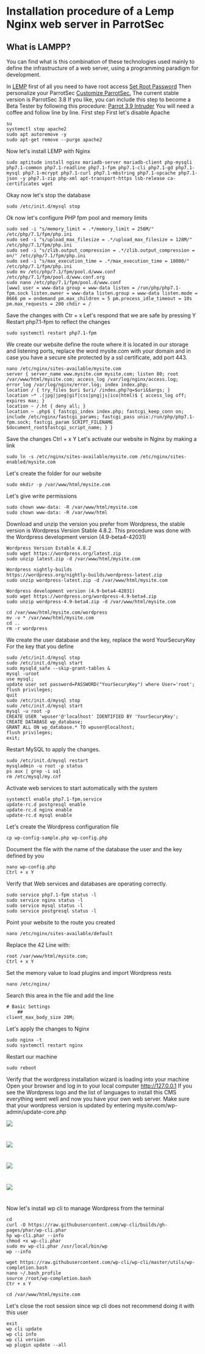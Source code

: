# Installation procedure of a Lemp Nginx web server in ParrotSec #

## What is LAMPP? ##

You can find what is this combination of these technologies used mainly to define the infrastructure of a web server, using a programming paradigm for development.

In <a href="https://en.wikipedia.org/wiki/LAMP_%28software_bundle%29" target="blank">LEMP</a> first of all you need to have root access
<a href="https://github.com/josegatica/parrot-docu-es/blob/master/set_root_pw.md" target="blank">Set Root Password</a>
Then personalize your ParrotSec
<a href="https://github.com/josegatica/parrot-docu-es/blob/master/personalizar_ParrotSec.md" target="blank">Customize ParrotSec.</a>
The current stable version is ParrotSec 3.8
If you like, you can include this step to become a Beta Tester by following this procedure:
<a href="https://github.com/josegatica/parrot-docu-es/blob/master/get_parrot_cloud_vps_from_kali.md">Parrot 3.9 Intruder</a>
You will need a coffee and follow line by line.
First step
First let's disable Apache

	su
	systemctl stop apache2
	sudo apt autoremove -y
	sudo apt-get remove --purge apache2

Now let's install LEMP with Nginx

	sudo aptitude install nginx mariadb-server mariadb-client php-mysqli php7.1-common php7.1-readline php7.1-fpm php7.1-cli php7.1-gd php7.1-mysql php7.1-mcrypt php7.1-curl php7.1-mbstring php7.1-opcache php7.1-json -y php7.1-zip php-xml apt-transport-https lsb-release ca-certificates wget

Okay now let's stop the database

	sudo /etc/init.d/mysql stop

Ok now let's configure PHP fpm pool and memory limits

	sudo sed -i "s/memory_limit = .*/memory_limit = 256M/" /etc/php/7.1/fpm/php.ini
	sudo sed -i "s/upload_max_filesize = .*/upload_max_filesize = 128M/" /etc/php/7.1/fpm/php.ini
	sudo sed -i "s/zlib.output_compression = .*/zlib.output_compression = on/" /etc/php/7.1/fpm/php.ini
	sudo sed -i "s/max_execution_time = .*/max_execution_time = 18000/" /etc/php/7.1/fpm/php.ini
	sudo mv /etc/php/7.1/fpm/pool.d/www.conf /etc/php/7.1/fpm/pool.d/www.conf.org
	sudo nano /etc/php/7.1/fpm/pool.d/www.conf
	[www] user = www-data group = www-data listen = /run/php/php7.1-fpm.sock listen.owner = www-data listen.group = www-data listen.mode = 0666 pm = ondemand pm.max_children = 5 pm.process_idle_timeout = 10s pm.max_requests = 200 chdir = /

Save the changes with Ctr + x
Let's respond that we are safe by pressing Y
Restart php7.1-fpm to reflect the changes
	
	sudo systemctl restart php7.1-fpm

We create our website define the route where it is located in our storage and listening ports, replace the word mysite.com with your domain and in case you have a secure site protected by a ssl certificate, add port 443.
	
	nano /etc/nginx/sites-available/mysite.com
	server { server_name www.mysite.com mysite.com; listen 80; root /var/www/html/mysite.com; access_log /var/log/nginx/access.log; error_log /var/log/nginx/error.log; index index.php;
	location / { try_files $uri $uri/ /index.php?q=$uri&$args; }
	location ~* .(jpg|jpeg|gif|css|png|js|ico|html)$ { access_log off; expires max; }
	location ~ /.ht { deny all; }
	location ~ .php$ { fastcgi_index index.php; fastcgi_keep_conn on; include /etc/nginx/fastcgi_params; fastcgi_pass unix:/run/php/php7.1-fpm.sock; fastcgi_param SCRIPT_FILENAME $document_root$fastcgi_script_name; } }

Save the changes Ctrl + x Y
Let's activate our website in Nginx by making a link

	sudo ln -s /etc/nginx/sites-available/mysite.com /etc/nginx/sites-enabled/mysite.com

Let's create the folder for our website

	sudo mkdir -p /var/www/html/mysite.com

Let's give write permissions

	sudo chown www-data: -R /var/www/html/mysite.com
	sudo chown www-data: -R /var/www/html

Download and unzip the version you prefer from Wordpress, the stable version is Wordpress Version Stable 4.8.2.
This procedure was done with the Wordpress development version (4.9-beta4-42031)

	Wordpress Version Estable 4.8.2
	sudo wget https://wordpress.org/latest.zip
	sudo unzip latest.zip -d /var/www/html/mysite.com

	Wordpress nightly-builds
	https://wordpress.org/nightly-builds/wordpress-latest.zip
	sudo unzip wordpress-latest.zip -d /var/www/html/mysite.com

	Wordpress development version (4.9-beta4-42031)
	sudo wget https://wordpress.org/wordpress-4.9-beta4.zip
	sudo unzip wordpress-4.9-beta4.zip -d /var/www/html/mysite.com

	cd /var/www/html/mysite.com/wordpress
	mv -v * /var/www/html/mysite.com
	cd ..
	rm -r wordpress

We create the user database and the key, replace the word YourSecuryKey
For the key that you define

	sudo /etc/init.d/mysql stop
	sudo /etc/init.d/mysql start
	sudo mysqld_safe --skip-grant-tables &
	mysql -uroot
	use mysql;
	update user set password=PASSWORD("YourSecuryKey") where User='root';
	flush privileges;
	quit
	sudo /etc/init.d/mysql stop
	sudo /etc/init.d/mysql start
	mysql -u root -p
	CREATE USER 'wpuser'@'localhost' IDENTIFIED BY 'YourSecuryKey';
	CREATE DATABASE wp_database;
	GRANT ALL ON wp_database.* TO wpuser@localhost;
	flush privileges;
	exit;

Restart MySQL to apply the changes.

	sudo /etc/init.d/mysql restart
	mysqladmin -u root -p status
	ps aux | grep -i sql
	rm /etc/mysql/my.cnf

Activate web services to start automatically with the system

	systemctl enable php7.1-fpm.service
	update-rc.d postgresql enable
	update-rc.d nginx enable
	update-rc.d mysql enable

Let's create the Wordpress configuration file
	
	cp wp-config-sample.php wp-config.php

Document the file with the name of the database the user and the key defined by you

	nano wp-config.php
	Ctrl + x Y

Verify that Web services and databases are operating correctly.

	sudo service php7.1-fpm status -l
	sudo service nginx status -l
	sudo service mysql status -l
	sudo service postgresql status -l

Point your website to the route you created

	nano /etc/nginx/sites-available/default

Replace the 42 Line with:

	root /var/www/html/mysite.com;
	Ctrl + x Y

Set the memory value to load plugins and import Wordpress rests

	nano /etc/nginx/

Search this area in the file and add the line

	# Basic Settings
    	##
	client_max_body_size 20M;

Let's apply the changes to Nginx

	sudo nginx -t
	sudo systemctl restart nginx

Restart our machine

	sudo reboot

Verify that the wordpress installation wizard is loading into your machine
Open your browser and log in to your local computer
http://127.0.0.1
If you see the Wordpress logo and the list of languages to install this CMS everything went well
and now you have your own web server.
Make sure that your wordpress version is updated by entering
	mysite.com/wp-admin/update-core.php
<html><img src="https://github.com/4k4xs4pH1r3/parrot-docu-es/blob/master/images/lemp_wp1.png"></html>



#


<html><img src="https://github.com/4k4xs4pH1r3/parrot-docu-es/blob/master/images/lemp_wp2.png"></html>



#


<html><img src="https://github.com/4k4xs4pH1r3/parrot-docu-es/blob/master/images/lemp_wp3.png"></html>



#


<html><img src="https://github.com/4k4xs4pH1r3/parrot-docu-es/blob/master/images/lemp_wp4.png"></html>




#
Now let's install wp cli to manage Wordpress from the terminal

	cd
	curl -O https://raw.githubusercontent.com/wp-cli/builds/gh-pages/phar/wp-cli.phar
	hp wp-cli.phar --info
	chmod +x wp-cli.phar
	sudo mv wp-cli.phar /usr/local/bin/wp
	wp --info

	wget https://raw.githubusercontent.com/wp-cli/wp-cli/master/utils/wp-completion.bash
	nano ~/.bash_profile
	source /root/wp-completion.bash
	Ctr + x Y

	cd /var/www/html/mysite.com

Let's close the root session since wp cli does not recommend doing it with this user

	exit
	wp cli update
	wp cli info
	wp cli version
	wp plugin update --all
